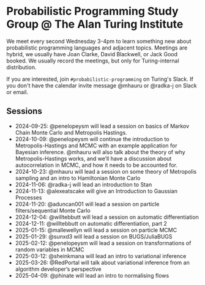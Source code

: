 # Probabilistic Programming Study Group @ The Alan Turing Institute

We meet every second Wednesday 3-4pm to learn something new about probabilistic programming languages and adjacent topics. Meetings are hybrid, we usually have Joan Clarke, David Blackwell, or Jack Good booked. We usually record the meetings, but only for Turing-internal distribution.

If you are interested, join `#probabilistic-programming` on Turing's Slack. If you don't have the calendar invite message @mhauru or @radka-j on Slack or email.

## Sessions

* 2024-09-25: @penelopeysm will lead a session on basics of Markov Chain Monte Carlo and Metropolis Hastings.
* 2024-10-09: @penelopeysm will continue the introduction to Metropolis-Hastings and MCMC with an example application for Bayesian inference. @mhauru will also talk about the theory of why Metropolis-Hastings works, and we’ll have a discussion about autocorrelation in MCMC, and how it needs to be accounted for.
* 2024-10-23: @mhauru will lead a session on some theory of Metropolis sampling and an intro to Hamiltonian Monte Carlo
* 2024-11-06: @radka-j will lead an introduction to Stan
* 2024-11-13: @alexeatscake will give an Introduction to Gaussian Processes
* 2024-11-20: @aduncan001 will lead a session on particle filters/sequential Monte Carlo
* 2024-12-04: @willtebbutt will lead a session on automatic differentiation
* 2024-12-11: @willtebbutt on automatic differentiation, part 2
* 2025-01-15: @mallewellyn will lead a session on particle MCMC
* 2025-01-29: @sunxd3 will lead a session on BUGS/JuliaBUGS
* 2025-02-12: @penelopeysm will lead a session on transformations of random variables in MCMC
* 2025-03-12: @sheinkmana will lead an intro to variational inference
* 2025-03-26: @RedPortal will talk about variational inference from an algorithm developer’s perspective
* 2025-04-09: @phinate will lead an intro to normalising flows
